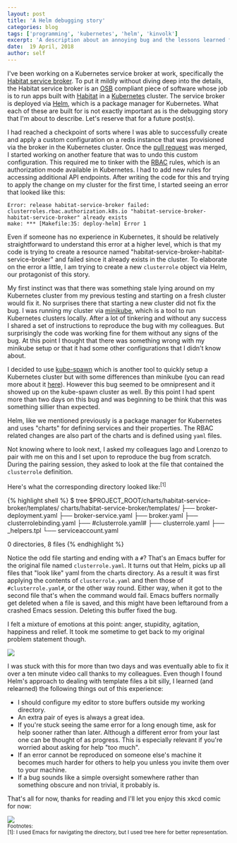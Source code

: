 ```yaml
---
layout: post
title: 'A Helm debugging story'
categories: blog
tags: ['programming', 'kubernetes', 'helm', 'kinvolk']
excerpt: 'A description about an annoying bug and the lessons learned from it'
date:  19 April, 2018
author: self
---
```


I've been working on a Kubernetes service broker at work, specifically
the [Habitat service
broker](https://github.com/kinvolk/habitat-service-broker/). To put it
mildly without diving deep into the details, the Habitat service
broker is an
[OSB](https://github.com/openservicebrokerapi/servicebroker) compliant
piece of software whose job is to run apps built with
[Habitat](https://www.habitat.sh/) in a
[Kubernetes](https://kubernetes.io) cluster. The service broker is
deployed via [Helm](https://github.com/kubernetes/helm/), which is a
package manager for Kubernetes. What each of these are built for is
not exactly important as is the debugging story that I'm about to
describe. Let's reserve that for a future post(s).

I had reached a checkpoint of sorts where I was able to successfully
create and apply a custom configuration on a redis instance that was
provisioned via the broker in the Kubernetes cluster. Once the [pull
request](https://github.com/kinvolk/habitat-service-broker/pull/7/)
was merged, I started working on another feature that was to undo this
custom configuration. This required me to tinker with the
[RBAC](https://kubernetes.io/docs/admin/authorization/rbac/) rules,
which is an authorization mode available in Kubernetes. I had to add
new rules for accessing additional API endpoints. After writing the
code for this and trying to apply the change on my cluster for the first
time, I started seeing an error that looked like this:

```
Error: release habitat-service-broker failed: clusterroles.rbac.authorization.k8s.io "habitat-service-broker-habitat-service-broker" already exists
make: *** [Makefile:35: deploy-helm] Error 1
```

Even if someone has no experience in Kubernetes, it should be
relatively straightforward to understand this error at a higher level,
which is that my code is trying to create a resource named
"habitat-service-broker-habitat-service-broker" and failed since it
already exists in the cluster. To elaborate on the error a little, I
am trying to create a new `clusterrole` object via Helm, our protagonist
of this story.

My first instinct was that there was something stale lying around on
my Kubernetes cluster from my previous testing and starting on a fresh
cluster would fix it. No surprises there that starting a new cluster
did not fix the bug. I was running my cluster via
[minikube](https://github.com/kubernetes/minikube), which is a tool to
run Kubernetes clusters locally. After a lot of tinkering and without
any success I shared a set of instructions to reproduce the bug with
my colleagues. But surprisingly the code was working fine for them
without any signs of the bug. At this point I thought that there was
something wrong with my minikube setup or that it had some other
configurations that I didn't know about. 

I decided to use [kube-spawn](https://github.com/kinvolk/kube-spawn)
which is another tool to quickly setup a Kubernetes cluster but with
some differences than minikube (you can read more about it
[here](https://kinvolk.io/blog/2017/08/introducing-kube-spawn-a-tool-to-create-local-multi-node-kubernetes-clusters/)). However
this bug seemed to be omnipresent and it showed up on the kube-spawn
cluster as well. By this point I had spent more than two days on this
bug and was beginning to be think that this was something sillier than
expected.

Helm, like we mentioned previously is a package manager for Kubernetes
and uses "charts" for defining services and their properties. The RBAC
related changes are also part of the charts and is defined using
`yaml` files.

Not knowing where to look next, I asked my colleagues Iago and Lorenzo
to pair with me on this and I set upon to reproduce the bug from
scratch. During the pairing session, they asked to look at the file
that contained the `clusterrole` definition.

Here's what the corresponding directory looked like:<sup>[1]</sup>

{% highlight shell %}
$ tree $PROJECT_ROOT/charts/habitat-service-broker/templates/
charts/habitat-service-broker/templates/
├── broker-deployment.yaml
├── broker-service.yaml
├── broker.yaml
├── clusterrolebinding.yaml
├── #clusterrole.yaml#
├── clusterrole.yaml
├── _helpers.tpl
└── serviceaccount.yaml

0 directories, 8 files
{% endhighlight %}

Notice the odd file starting and ending with a `#`? That's an Emacs
buffer for the original file named `clusterrole.yaml`. It turns out
that Helm, picks up all files that "look like" yaml from the charts
directory. As a result it was first applying the contents of
`clusterrole.yaml` and then those of `#clusterrole.yaml#`, or the
other way round. Either way, when it got to the second file that's
when the command would fail. Emacs buffers normally get deleted when a
file is saved, and this might have been leftaround from a crashed
Emacs session. Deleting this buffer fixed the bug.

I felt a mixture of emotions at this point: anger, stupidity,
agitation, happiness and relief. It took me sometime to get back to my
original problem statement though.

<a href="https://twitter.com/indradhanush92/status/986186213001490434">
    <img src="{{ site.url }}/images/a-helm-debugging-story/tweet-debugging.png" />
</a>


I was stuck with this for more than two days and was eventually able
to fix it over a ten minute video call thanks to my colleagues. Even
though I found Helm's approach to dealing with template files a bit
silly, I learned (and relearned) the following things out of this
experience:

- I should configure my editor to store buffers outside my working
  directory.
- An extra pair of eyes is always a great idea.
- If you're stuck seeing the same error for a long enough time, ask
  for help sooner rather than later. Although a different error from
  your last one can be thought of as progress. This is especially
  relevant if you're worried about asking for help "too much".
- If an error cannot be reproduced on someone else's machine it
  becomes much harder for others to help you unless you invite them
  over to your machine.
- If a bug sounds like a simple oversight somewhere rather than
  something obscure and non trivial, it probably is.

That's all for now, thanks for reading and I'll let you enjoy this
xkcd comic for now:

<img src="https://imgs.xkcd.com/comics/debugging.png" />


<br>
<sup>Footnotes:</sup>
<br>
<sup>[1]: I used Emacs for navigating the directory, but I used tree
here for better representation.</sup>
